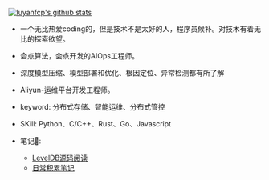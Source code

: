 [![luyanfcp's github stats](https://github-readme-stats.vercel.app/api?username=luyanfcp)](https://github.com/anuraghazra/github-readme-stats)

+ 一个无比热爱coding的，但是技术不是太好的人，程序员候补。对技术有着无比的探索欲望。
+ 会点算法，会点开发的AIOps工程师。
+ 深度模型压缩、模型部署和优化、根因定位、异常检测都有所了解
+ Aliyun-运维平台开发工程师。
+ keyword: 分布式存储、智能运维、分布式管控
+ SKill: Python、C/C++、Rust、Go、Javascript

+ 笔记📒:     
  + [LevelDB源码阅读](https://www.yuque.com/luyanfcp/hh4ggd)
  + [日常积累笔记](https://www.yuque.com/luyanfcp/ocxs16)
